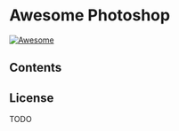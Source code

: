 # Awesome Photoshop

[![Awesome](https://awesome.re/badge.svg)](https://awesome.re)

## Contents

## License

TODO
